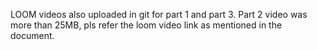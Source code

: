 
LOOM videos also uploaded in git for part 1 and part 3.
Part 2 video was more than 25MB, pls refer the loom video link as mentioned in the document.
